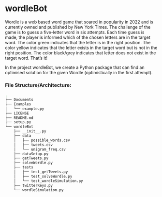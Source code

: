# wordleBot

Wordle is a web based word game that soared in popularity in 2022 and is currently owned and published by New York Times.
The challenge of the game is to guess a five-letter word in six attempts.
Each time guess is made, the player is informed which of the chosen letters are in the target word.
The color green indicates that the letter is in the right position.
The color yellow indicates that the letter exists in the target word but is not in the right position.
The color black/grey indicates that letter does not exist in the target word.
That’s it!

In the project wordleBot, we create a Python package that can find an optimised solution for the given Wordle (optimistically in the first attempt).

### File Structure/Architecture:

```bash
.
├── Documents
├── Examples
│   └── example.py
├── LICENSE
├── README.md
├── setup.py
└── wordleBot
    ├── __init__.py
    ├── data
    │   ├── possible_words.csv
    │   ├── tweets.csv
    │   └── unigram_freq.csv
    ├── dataSetup.py
    ├── getTweets.py
    ├── solveWordle.py
    ├── tests
    │   ├── test_getTweets.py
    │   ├── test_solveWordle.py
    │   └── test_wordleSimulation.py
    ├── twitterKeys.py
    └── wordleSimulation.py

